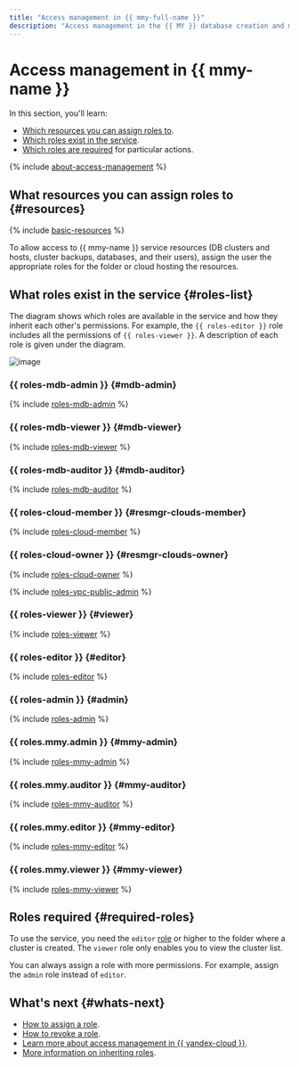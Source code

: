 ```yaml
---
title: "Access management in {{ mmy-full-name }}"
description: "Access management in the {{ MY }} database creation and management service. The section describes which resources you can assign roles to, which roles exist in the service, and which roles are required for particular actions."
---
```


# Access management in {{ mmy-name }}


In this section, you'll learn:

* [Which resources you can assign roles to](#resources).
* [Which roles exist in the service](#roles-list).
* [Which roles are required](#required-roles) for particular actions.

{% include [about-access-management](../../_includes/iam/about-access-management.md) %}

## What resources you can assign roles to {#resources}

{% include [basic-resources](../../_includes/iam/basic-resources-for-access-control.md) %}

To allow access to {{ mmy-name }} service resources (DB clusters and hosts, cluster backups, databases, and their users), assign the user the appropriate roles for the folder or cloud hosting the resources.

## What roles exist in the service {#roles-list}

The diagram shows which roles are available in the service and how they inherit each other's permissions. For example, the `{{ roles-editor }}` role includes all the permissions of `{{ roles-viewer }}`. A description of each role is given under the diagram.

![image](../../_assets/mdb/service-roles-hierarchy.svg)

### {{ roles-mdb-admin }} {#mdb-admin}

{% include [roles-mdb-admin](../../_includes/roles-mdb-admin.md) %}

### {{ roles-mdb-viewer }} {#mdb-viewer}

{% include [roles-mdb-viewer](../../_includes/roles-mdb-viewer.md) %}

### {{ roles-mdb-auditor }} {#mdb-auditor}

{% include [roles-mdb-auditor](../../_includes/roles-mdb-auditor.md) %}

### {{ roles-cloud-member }} {#resmgr-clouds-member}

{% include [roles-cloud-member](../../_includes/roles-cloud-member.md) %}

### {{ roles-cloud-owner }} {#resmgr-clouds-owner}

{% include [roles-cloud-owner](../../_includes/roles-cloud-owner.md) %}

{% include [roles-vpc-public-admin](../../_includes/roles-vpc-public-admin.md) %}

### {{ roles-viewer }} {#viewer}

{% include [roles-viewer](../../_includes/roles-viewer.md) %}

### {{ roles-editor }} {#editor}

{% include [roles-editor](../../_includes/roles-editor.md) %}

### {{ roles-admin }} {#admin}

{% include [roles-admin](../../_includes/roles-admin.md) %}

### {{ roles.mmy.admin }} {#mmy-admin}

{% include [roles-mmy-admin](../../_includes/roles-mmy-admin.md) %}

### {{ roles.mmy.auditor }} {#mmy-auditor}

{% include [roles-mmy-auditor](../../_includes/roles-mmy-auditor.md) %}

### {{ roles.mmy.editor }} {#mmy-editor}

{% include [roles-mmy-editor](../../_includes/roles-mmy-editor.md) %}

### {{ roles.mmy.viewer }} {#mmy-viewer}

{% include [roles-mmy-viewer](../../_includes/roles-mmy-viewer.md) %}

## Roles required {#required-roles}

To use the service, you need the `editor` [role](../../iam/concepts/access-control/roles.md) or higher to the folder where a cluster is created. The `viewer` role only enables you to view the cluster list.

You can always assign a role with more permissions. For example, assign the `admin` role instead of `editor`.

## What's next {#whats-next}

* [How to assign a role](../../iam/operations/roles/grant.md).
* [How to revoke a role](../../iam/operations/roles/revoke.md).
* [Learn more about access management in {{ yandex-cloud }}](../../iam/concepts/access-control/index.md).
* [More information on inheriting roles](../../resource-manager/concepts/resources-hierarchy.md#access-rights-inheritance).

